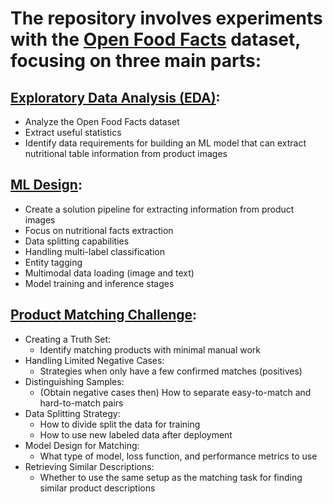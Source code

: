 # The repository involves experiments with the [Open Food Facts](https://world.openfoodfacts.org/data) dataset, focusing on three main parts:

## [Exploratory Data Analysis (EDA)](https://github.com/souro/FoodDataFusion/tree/main/Task1-EDA):


- Analyze the Open Food Facts dataset
- Extract useful statistics
- Identify data requirements for building an ML model that can extract nutritional table information from product images


## [ML Design](https://github.com/souro/FoodDataFusion/tree/main/Task2-MLDesign):


- Create a solution pipeline for extracting information from product images
- Focus on nutritional facts extraction
- Data splitting capabilities
- Handling multi-label classification
- Entity tagging
- Multimodal data loading (image and text)
- Model training and inference stages

## [Product Matching Challenge](https://github.com/souro/FoodDataFusion/tree/main/Task3-ProdMatch):


- Creating a Truth Set:
    - Identify matching products with minimal manual work
- Handling Limited Negative Cases:
    - Strategies when only have a few confirmed matches (positives)
- Distinguishing Samples:
    - (Obtain negative cases then) How to separate easy-to-match and hard-to-match pairs
- Data Splitting Strategy:
    - How to divide split the data for training
    - How to use new labeled data after deployment
- Model Design for Matching:
    - What type of model, loss function, and performance metrics to use
- Retrieving Similar Descriptions:
    - Whether to use the same setup as the matching task for finding similar product descriptions
